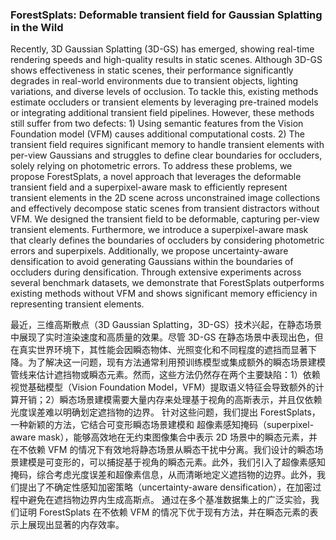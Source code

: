 ### ForestSplats: Deformable transient field for Gaussian Splatting in the Wild

Recently, 3D Gaussian Splatting (3D-GS) has emerged, showing real-time rendering speeds and high-quality results in static scenes. Although 3D-GS shows effectiveness in static scenes, their performance significantly degrades in real-world environments due to transient objects, lighting variations, and diverse levels of occlusion. To tackle this, existing methods estimate occluders or transient elements by leveraging pre-trained models or integrating additional transient field pipelines. However, these methods still suffer from two defects: 1) Using semantic features from the Vision Foundation model (VFM) causes additional computational costs. 2) The transient field requires significant memory to handle transient elements with per-view Gaussians and struggles to define clear boundaries for occluders, solely relying on photometric errors. To address these problems, we propose ForestSplats, a novel approach that leverages the deformable transient field and a superpixel-aware mask to efficiently represent transient elements in the 2D scene across unconstrained image collections and effectively decompose static scenes from transient distractors without VFM. We designed the transient field to be deformable, capturing per-view transient elements. Furthermore, we introduce a superpixel-aware mask that clearly defines the boundaries of occluders by considering photometric errors and superpixels. Additionally, we propose uncertainty-aware densification to avoid generating Gaussians within the boundaries of occluders during densification. Through extensive experiments across several benchmark datasets, we demonstrate that ForestSplats outperforms existing methods without VFM and shows significant memory efficiency in representing transient elements.

最近，三维高斯散点（3D Gaussian Splatting，3D-GS）技术兴起，在静态场景中展现了实时渲染速度和高质量的效果。尽管 3D-GS 在静态场景中表现出色，但在真实世界环境下，其性能会因瞬态物体、光照变化和不同程度的遮挡而显著下降。为了解决这一问题，现有方法通常利用预训练模型或集成额外的瞬态场景建模管线来估计遮挡物或瞬态元素。然而，这些方法仍然存在两个主要缺陷：1）依赖视觉基础模型（Vision Foundation Model，VFM）提取语义特征会导致额外的计算开销；2）瞬态场景建模需要大量内存来处理基于视角的高斯表示，并且仅依赖光度误差难以明确划定遮挡物的边界。
针对这些问题，我们提出 ForestSplats，一种新颖的方法，它结合可变形瞬态场景建模和 超像素感知掩码（superpixel-aware mask），能够高效地在无约束图像集合中表示 2D 场景中的瞬态元素，并在不依赖 VFM 的情况下有效地将静态场景从瞬态干扰中分离。我们设计的瞬态场景建模是可变形的，可以捕捉基于视角的瞬态元素。此外，我们引入了超像素感知掩码，综合考虑光度误差和超像素信息，从而清晰地定义遮挡物的边界。此外，我们提出了不确定性感知加密策略（uncertainty-aware densification），在加密过程中避免在遮挡物边界内生成高斯点。
通过在多个基准数据集上的广泛实验，我们证明 ForestSplats 在不依赖 VFM 的情况下优于现有方法，并在瞬态元素的表示上展现出显著的内存效率。


